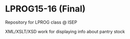 # LPROG15-16 (Final)
Repository for LPROG class @ ISEP

XML/XSLT/XSD work for displaying info about pantry stock
